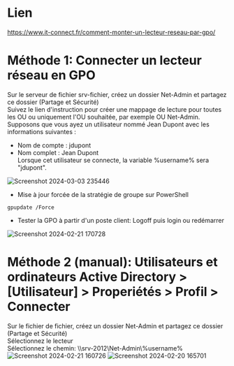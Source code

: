 # Lien
https://www.it-connect.fr/comment-monter-un-lecteur-reseau-par-gpo/

# Méthode 1: Connecter un lecteur réseau en GPO
Sur le serveur de fichier srv-fichier, créez un dossier Net-Admin et partagez ce dossier (Partage et Sécurité)\
Suivez le lien d'instruction pour créer une mappage de lecture pour toutes les OU ou uniquement l'OU souhaitée, par exemple OU Net-Admin.\
Supposons que vous ayez un utilisateur nommé Jean Dupont avec les informations suivantes :
- Nom de compte : jdupont
- Nom complet : Jean Dupont\
Lorsque cet utilisateur se connecte, la variable %username% sera "jdupont".

![Screenshot 2024-03-03 235446](https://github.com/kawaiiineko-website/tutoriels/assets/170332168/3bb93ad1-0cb7-4782-9d7d-d0772f470ce8)

* Mise à jour forcée de la stratégie de groupe  sur PowerShell
```
gpupdate /Force
```
* Tester la GPO à partir d'un poste client: Logoff puis login ou redémarrer

![Screenshot 2024-02-21 170728](https://github.com/kawaiiineko-website/tutoriels/assets/170332168/927c150e-da61-49aa-aaa1-0e5cf27135a0)

# Méthode 2 (manual): Utilisateurs et ordinateurs Active Directory > [Utilisateur] > Properiétés > Profil > Connecter
Sur le fichier de fichier, créez un dossier Net-Admin et partagez ce dossier (Partage et Sécurité)\
Sélectionnez le lecteur\
Sélectionnez le chemin: \\\srv-2012\Net-Admin\\%username%
![Screenshot 2024-02-21 160726](https://github.com/kawaiiineko-website/tutoriels/assets/170332168/8021db96-41cb-4e58-8707-9e43ca7db1f7)
![Screenshot 2024-02-20 165701](https://github.com/kawaiiineko-website/tutoriels/assets/170332168/57b13033-5d50-4cd0-ae28-df501116a4e2)
